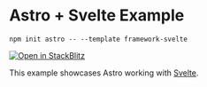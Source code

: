# Astro + Svelte Example

```
npm init astro -- --template framework-svelte
```

[![Open in StackBlitz](https://developer.stackblitz.com/img/open_in_stackblitz.svg)](https://stackblitz.com/github/ptrxyz/astro-problem-demo)

This example showcases Astro working with [Svelte](https://svelte.dev/).

